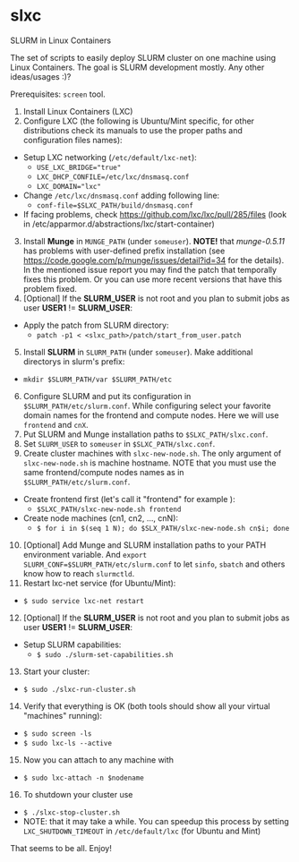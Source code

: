 slxc
====

SLURM in Linux Containers

The set of scripts to easily deploy SLURM cluster on one machine using Linux Containers.
The goal is SLURM development mostly. Any other ideas/usages :)?

Prerequisites: `screen` tool.

1. Install Linux Containers (LXC)
2. Configure LXC (the following is Ubuntu/Mint specific, for other distributions check its manuals to use the proper paths and configuration files names):
  - Setup LXC networking (`/etc/default/lxc-net`): 
    * `USE_LXC_BRIDGE="true"`
    * `LXC_DHCP_CONFILE=/etc/lxc/dnsmasq.conf`
    * `LXC_DOMAIN="lxc"`
  - Change `/etc/lxc/dnsmasq.conf` adding following line:
    * `conf-file=$SLXC_PATH/build/dnsmasq.conf`
  - If facing problems, check https://github.com/lxc/lxc/pull/285/files (look in /etc/apparmor.d/abstractions/lxc/start-container)
3. Install **Munge** in `MUNGE_PATH` (under `someuser`). **NOTE!** that *munge-0.5.11* has problems with user-defined prefix installation (see https://code.google.com/p/munge/issues/detail?id=34 for the details). In the mentioned issue report you may find the patch that temporally fixes this problem. Or you can use more recent versions that have this problem fixed.
4. [Optional] If the **SLURM_USER** is not root and you plan to submit jobs as user **USER1** != **SLURM_USER**:
  - Apply the patch from SLURM directory:
    * `patch -p1 < <slxc_path>/patch/start_from_user.patch`
5. Install **SLURM** in `SLURM_PATH` (under `someuser`). Make additional directorys in slurm's prefix: 
  - `mkdir $SLURM_PATH/var $SLURM_PATH/etc`
6. Configure SLURM and put its configuration in `$SLURM_PATH/etc/slurm.conf`. While configuring select your favorite domain names for the frontend and compute nodes. Here we will use `frontend` and `cnX`.
7. Put SLURM and Munge installation paths to `$SLXC_PATH/slxc.conf`.
8. Set `SLURM_USER` to `someuser` in `$SLXC_PATH/slxc.conf`.
9. Create cluster machines with `slxc-new-node.sh`. The only argument of `slxc-new-node.sh` is machine hostname. NOTE that you must use the same frontend/compute nodes names as in `$SLURM_PATH/etc/slurm.conf`.
  - Create frontend first (let's call it "frontend" for example ):
    * `$SLXC_PATH/slxc-new-node.sh frontend`
  - Create node machines (cn1, cn2, ..., cnN):
    * `$ for i in $(seq 1 N); do $SLX_PATH/slxc-new-node.sh cn$i; done`
10. [Optional] Add Munge and SLURM installation paths to your PATH environment variable.
    And `export SLURM_CONF=$SLURM_PATH/etc/slurm.conf` to let `sinfo`, `sbatch`
    and others know how to reach `slurmctld`.
11. Restart lxc-net service (for Ubuntu/Mint):
  - `$ sudo service lxc-net restart`
12. [Optional] If the **SLURM_USER** is not root and you plan to submit jobs as user **USER1** != **SLURM_USER**:
  - Setup SLURM capabilities:
    * `$ sudo ./slurm-set-capabilities.sh`
13. Start your cluster:
  - `$ sudo ./slxc-run-cluster.sh`
14. Verify that everything is OK (both tools should show all your virtual "machines" running):
  - `$ sudo screen -ls`
  - `$ sudo lxc-ls --active`
15. Now you can attach to any machine with
  - `$ sudo lxc-attach -n $nodename`
16. To shutdown your cluster use
  - `$ ./slxc-stop-cluster.sh`
  - NOTE: that it may take a while. You can speedup this process by setting
`LXC_SHUTDOWN_TIMEOUT` in `/etc/default/lxc` (for Ubuntu and Mint)

That seems to be all. Enjoy!
